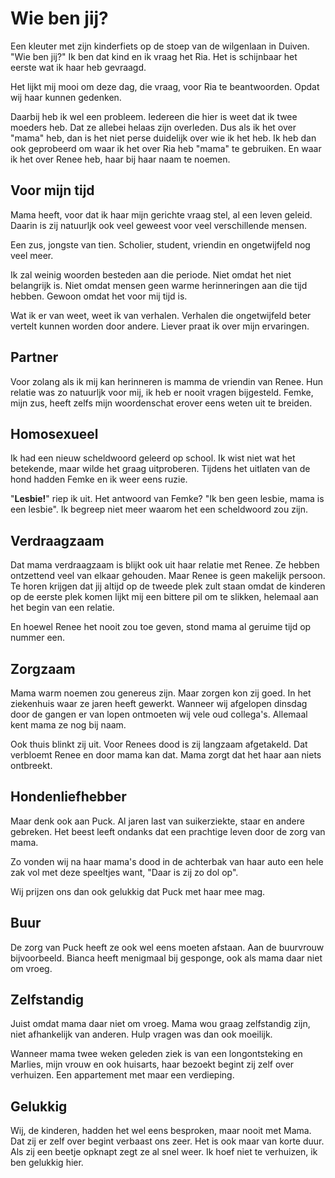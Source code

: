 # Wie ben jij?
Een kleuter met zijn kinderfiets op de stoep van de wilgenlaan in Duiven. "Wie
ben jij?" Ik ben dat kind en ik vraag het Ria. Het is schijnbaar het eerste wat
ik haar heb gevraagd. 

Het lijkt mij mooi om deze dag, die vraag, voor Ria te beantwoorden. Opdat wij
haar kunnen gedenken.

Daarbij heb ik wel een probleem. Iedereen die hier is weet dat ik twee moeders
heb. Dat ze allebei helaas zijn overleden. Dus als ik het over "mama" heb, dan
is het niet perse duidelijk over wie ik het heb. Ik heb dan ook geprobeerd om
waar ik het over Ria heb "mama" te gebruiken. En waar ik het over Renee heb,
haar bij haar naam te noemen. 

## Voor mijn tijd
Mama heeft, voor dat ik haar mijn gerichte vraag stel, al een leven geleid.
Daarin is zij natuurljk ook veel geweest voor veel verschillende mensen.

Een zus, jongste van tien. Scholier, student, vriendin en ongetwijfeld nog veel
meer.

Ik zal weinig woorden besteden aan die periode. Niet omdat het niet belangrijk
is. Niet omdat mensen geen warme herinneringen aan die tijd hebben. Gewoon omdat
het voor mij tijd is.

Wat ik er van weet, weet ik van verhalen. Verhalen die ongetwijfeld beter
vertelt kunnen worden door andere. Liever praat ik over mijn ervaringen.

## Partner
Voor zolang als ik mij kan herinneren is mamma de vriendin van Renee. Hun
relatie was zo natuurljk voor mij, ik heb er nooit vragen bijgesteld. Femke,
mijn zus, heeft zelfs mijn woordenschat erover eens weten uit te breiden.

## Homosexueel
Ik had een nieuw scheldwoord geleerd op school. Ik wist niet wat het betekende,
maar wilde het graag uitproberen. Tijdens het uitlaten van de hond hadden Femke
en ik weer eens ruzie. 

"**Lesbie!**" riep ik uit. Het antwoord van Femke? "Ik ben geen lesbie, mama is
een lesbie". Ik begreep niet meer waarom het een scheldwoord zou zijn. 

## Verdraagzaam
Dat mama verdraagzaam is blijkt ook uit haar relatie met Renee. Ze hebben
ontzettend veel van elkaar gehouden. Maar Renee is geen makelijk persoon. Te
horen krijgen dat jij altijd op de tweede plek zult staan omdat de kinderen op
de eerste plek komen lijkt mij een bittere pil om te slikken, helemaal aan het
begin van een relatie.

En hoewel Renee het nooit zou toe geven, stond mama al geruime tijd op nummer
een.

## Zorgzaam
Mama warm noemen zou genereus zijn. Maar zorgen kon zij goed. In het ziekenhuis
waar ze jaren heeft gewerkt. Wanneer wij afgelopen dinsdag door de gangen er van
lopen ontmoeten wij vele oud collega's. Allemaal kent mama ze nog bij naam.

Ook thuis blinkt zij uit. Voor Renees dood is zij langzaam afgetakeld. Dat
verbloemt Renee en door mama kan dat. Mama zorgt dat het haar aan niets
ontbreekt. 

## Hondenliefhebber
Maar denk ook aan Puck. Al jaren last van suikerziekte, staar en andere
gebreken. Het beest leeft ondanks dat een prachtige leven door de zorg van mama.

Zo vonden wij na haar mama's dood in de achterbak van haar auto een hele zak vol
met deze speeltjes want, "Daar is zij zo dol op".

Wij prijzen ons dan ook gelukkig dat Puck met haar mee mag.

## Buur
De zorg van Puck heeft ze ook wel eens moeten afstaan. Aan de buurvrouw
bijvoorbeeld. Bianca heeft menigmaal bij gesponge, ook als mama daar niet om
vroeg.

## Zelfstandig
Juist omdat mama daar niet om vroeg. Mama wou graag zelfstandig zijn, niet
afhankelijk van anderen. Hulp vragen was dan ook moeilijk.

Wanneer mama twee weken geleden ziek is van een longontsteking en Marlies, mijn
vrouw en ook huisarts, haar bezoekt begint zij zelf over verhuizen. Een
appartement met maar een verdieping.

## Gelukkig
Wij, de kinderen, hadden het wel eens besproken, maar nooit met Mama. Dat zij er
zelf over begint verbaast ons zeer. Het is ook maar van korte duur. Als zij een
beetje opknapt zegt ze al snel weer. Ik hoef niet te verhuizen, ik ben gelukkig
hier.


